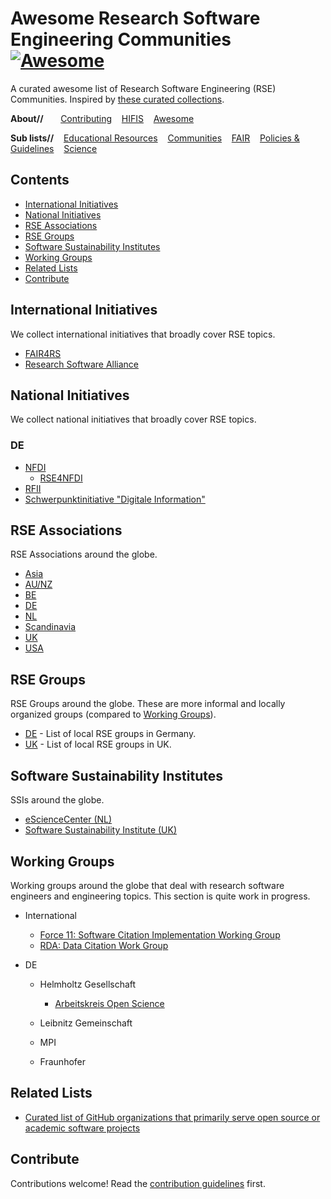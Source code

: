 <!--lint disable double-link-->
# Awesome Research Software Engineering Communities [![Awesome](https://awesome.re/badge.svg)](https://awesome.re)

A curated awesome list of Research Software Engineering (RSE) Communities. Inspired by [these curated collections](https://github.com/sindresorhus/awesome).

**About//** &nbsp;&nbsp;&nbsp;&nbsp;&nbsp;
[Contributing](contributing.md)&nbsp;&nbsp;&nbsp;
[HIFIS](https://hifis.net)&nbsp;&nbsp;&nbsp;
[Awesome](https://github.com/sindresorhus/awesome)

**Sub lists//**&nbsp;&nbsp;&nbsp;
[Educational Resources](https://github.com/hifis-net/awesome-rse-education)&nbsp;&nbsp;&nbsp;
[Communities](https://github.com/hifis-net/awesome-rse-communities)&nbsp;&nbsp;&nbsp;
[FAIR](https://github.com/hifis-net/awesome-rse-fair)&nbsp;&nbsp;&nbsp;
[Policies & Guidelines](https://github.com/hifis-net/awesome-rse-policies)&nbsp;&nbsp;&nbsp;
[Science](https://github.com/hifis-net/awesome-rse-science)

## Contents
- [International Initiatives](#international-initiatives)
- [National Initiatives](#national-initiatives)
- [RSE Associations](#rse-associations)
- [RSE Groups](#rse-groups)
- [Software Sustainability Institutes](#software-sustainability-institutes)
- [Working Groups](#working-groups)
- [Related Lists](#related-lists)
- [Contribute](#contribute)

## International Initiatives
We collect international initiatives that broadly cover RSE topics.

- [FAIR4RS](https://www.rd-alliance.org/groups/fair-research-software-fair4rs-wg)
- [Research Software Alliance](https://www.researchsoft.org/)

## National Initiatives
We collect national initiatives that broadly cover RSE topics.

### DE
- [NFDI](https://www.nfdi.de/?lang=en)
  - [RSE4NFDI](https://www.rse4nfdi.de)
- [RFII](http://www.rfii.de)
- [Schwerpunktinitiative "Digitale Information"](https://www.allianzinitiative.de/fields-of-action-projects/digital-tools-software-and-services/?lang=en)

## RSE Associations
RSE Associations around the globe.

- [Asia](https://rse-asia.github.io/RSE_Asia/)
- [AU/NZ](https://rse-aunz.github.io)
- [BE](https://www.be-rse.org)
- [DE](https://www.de-rse.org)
- [NL](https://nl-rse.org)
- [Scandinavia](http://nordic-rse.org)
- [UK](https://rse.ac.uk/><https://society-rse.org)
- [USA](https://us-rse.org)


## RSE Groups
RSE Groups around the globe. These are more informal and locally organized groups (compared to [Working Groups](#working-groups)).

- [DE](https://pad.gwdg.de/M0F4dmG9SoiEaORnZr-jmg?view) - List of local RSE groups in Germany.
- [UK](https://docs.google.com/spreadsheets/d/e/2PACX-1vTd_AgELhvKd4FXDyAWI8L2WWNtAqxPElo334KZLEZWA4Ze5yOKDtwA2DE5crwNsCu8s7Cd8oAsgr5s/pubhtml) - List of local RSE groups in UK.


## Software Sustainability Institutes
SSIs around the globe.

- [eScienceCenter (NL)](https://www.esciencecenter.nl)
- [Software Sustainability Institute (UK)](https://www.software.ac.uk)


## Working Groups
Working groups around the globe that deal with research software engineers and engineering topics. This section is quite work in progress.

- International
  - [Force 11: Software Citation Implementation Working Group](https://www.force11.org/group/software-citation-implementation-working-group)
  - [RDA: Data Citation Work Group](https://rd-alliance.org/groups/data-citation-wg.html)

- DE
  - Helmholtz Gesellschaft
    - [Arbeitskreis Open Science](https://os.helmholtz.de/open-science-in-der-helmholtz-gemeinschaft/akteure-und-ihre-rollen/arbeitskreis-open-science/)

  - Leibnitz Gemeinschaft

  - MPI

  - Fraunhofer

## Related Lists
- [Curated list of GitHub organizations that primarily serve open source or academic software projects](https://github.com/rseng/awesome-rseng)

## Contribute

Contributions welcome! Read the [contribution guidelines](contributing.md) first.
